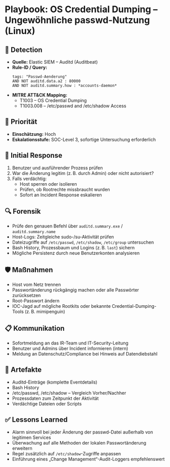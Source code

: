 # Playbook: OS Credential Dumping – Ungewöhnliche passwd-Nutzung (Linux)

## 🧠 Detection
- **Quelle:** Elastic SIEM – Auditd (Auditbeat)
- **Rule-ID / Query:**
  ```elasticsearch
  tags: "Passwd-Aenderung"
  AND NOT auditd.data.a2 : 80000
  AND NOT auditd.summary.how : *accounts-daemon*
  ```
- **MITRE ATT&CK Mapping:**  
  - T1003 – OS Credential Dumping  
  - T1003.008 – /etc/passwd and /etc/shadow Access

## 📌 Priorität
- **Einschätzung:** Hoch
- **Eskalationsstufe:** SOC-Level 3, sofortige Untersuchung erforderlich

## 🚨 Initial Response
1. Benutzer und ausführender Prozess prüfen
2. War die Änderung legitim (z. B. durch Admin) oder nicht autorisiert?
3. Falls verdächtig:
   - Host sperren oder isolieren
   - Prüfen, ob Rootrechte missbraucht wurden
   - Sofort an Incident Response eskalieren

## 🔍 Forensik
- Prüfe den genauen Befehl über `auditd.summary.exe` / `auditd.summary.name`
- Host-Logs: Zeitgleiche sudo-/su-Aktivität prüfen
- Dateizugriffe auf `/etc/passwd`, `/etc/shadow`, `/etc/group` untersuchen
- Bash History, Prozessbaum und Logins (z. B. `last`) sichern
- Mögliche Persistenz durch neue Benutzerkonten analysieren

## 🛡️ Maßnahmen
- Host vom Netz trennen
- Passwortänderung rückgängig machen oder alle Passwörter zurücksetzen
- Root-Passwort ändern
- IOC-Jagd auf mögliche Rootkits oder bekannte Credential-Dumping-Tools (z. B. mimipenguin)

## 📋 Kommunikation
- Sofortmeldung an das IR-Team und IT-Security-Leitung
- Benutzer und Admins über Incident informieren (intern)
- Meldung an Datenschutz/Compliance bei Hinweis auf Datendiebstahl

## 📁 Artefakte
- Auditd-Einträge (komplette Eventdetails)
- Bash History
- /etc/passwd, /etc/shadow – Vergleich Vorher/Nachher
- Prozessdaten zum Zeitpunkt der Aktivität
- Verdächtige Dateien oder Scripts

## ✅ Lessons Learned
- Alarm sinnvoll bei jeder Änderung der passwd-Datei außerhalb von legitimen Services
- Überwachung auf alle Methoden der lokalen Passwortänderung erweitern
- Regel zusätzlich auf `/etc/shadow`-Zugriffe anpassen
- Einführung eines „Change Management“-Audit-Loggers empfehlenswert